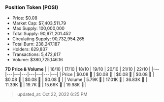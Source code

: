 
  ### Position Token (POSI)
  - Price: $0.08
  - Market Cap: $7,403,511.79
  - Max Supply: 100,000,000
  - Total Supply: 90,971,201.452
  - Circulating Supply: 90,732,954.265
  - Total Burn: 238,247.187
  - Holders: 629,837
  - Transactions: 5,472,617
  - Volume: $380,725,146.16

  **7D Price & Volume**
  | | 16&#x2F;10 | 17&#x2F;10 | 18&#x2F;10 | 19&#x2F;10 | 20&#x2F;10 | 21&#x2F;10 | 22&#x2F;10 |
  |---|---|---|---|---|---|---|---|
  | Price | $0.08 🔻 | $0.08 🔻 | $0.08 🔻 | $0.08 🔻 | $0.08 🔻 | $0.08 🔻 | $0.08 🔻 |
  | Volume | 5.79K 🔻 | 17.01K 🚀 | 36.83K 🚀 | 11.39K 🔻 | 19.7K 🚀 | 15.66K 🔻 | 19.98K 🚀 |

  > updated_at: Oct 22, 2022 6:25 PM

